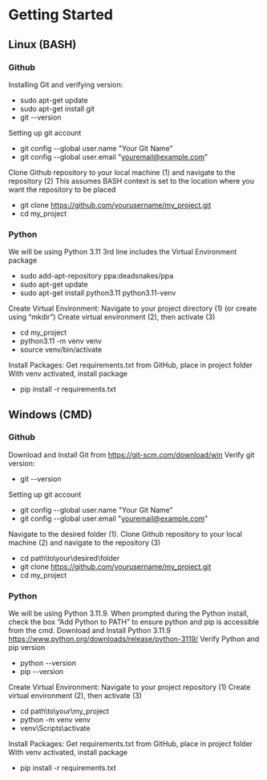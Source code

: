 # Getting Started

## Linux (BASH)
### Github
Installing Git and verifying version:
- sudo apt-get update
- sudo apt-get install git
- git --version

Setting up git account
- git config --global user.name "Your Git Name"
- git config --global user.email "youremail@example.com"

Clone Github repository to your local machine (1) and navigate to the repository (2)
This assumes BASH context is set to the location where you want the repository to be placed
- git clone https://github.com/yourusername/my_project.git
- cd my_project

### Python
We will be using Python 3.11
3rd line includes the Virtual Environment package
- sudo add-apt-repository ppa:deadsnakes/ppa
- sudo apt-get update
- sudo apt-get install python3.11 python3.11-venv

Create Virtual Environment:
Navigate to your project directory (1) (or create using “mkdir”)
Create virtual environment (2), then activate (3)
- cd my_project
- python3.11 -m venv venv
- source venv/bin/activate

Install Packages:
Get requirements.txt from GitHub, place in project folder
With venv activated, install package
- pip install -r requirements.txt

## Windows (CMD)
### Github
Download and Install Git from https://git-scm.com/download/win
Verify git version:
- git --version

Setting up git account
- git config --global user.name "Your Git Name"
- git config --global user.email "youremail@example.com"

Navigate to the desired folder (1).
Clone Github repository to your local machine (2) and navigate to the repository (3)
- cd path\to\your\desired\folder
- git clone https://github.com/yourusername/my_project.git
- cd my_project

### Python
We will be using Python 3.11.9. When prompted during the Python install, check the box “Add Python to PATH” to ensure python and pip is accessible from the cmd.
Download and Install Python 3.11.9 https://www.python.org/downloads/release/python-3119/ 
Verify Python and pip version
- python --version
- pip --version

Create Virtual Environment:
Navigate to your project repository (1)
Create virtual environment (2), then activate (3)
- cd path\to\your\my_project
- python -m venv venv
- venv\Scripts\activate

Install Packages:
Get requirements.txt from GitHub, place in project folder
With venv activated, install package
- pip install -r requirements.txt
